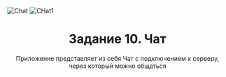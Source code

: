 ![Chat](https://github.com/user-attachments/assets/2cd872bc-b317-4281-8ac5-d11470259aa6)
![CHat1](https://github.com/user-attachments/assets/e2853806-037a-4bc6-bdb5-d75c8025fa20)
<h1 align="center"> Задание 10. Чат </h1>
<p align="center"> Приложение представляет из себя Чат с подключением к серверу, через который можно общаться</p>

